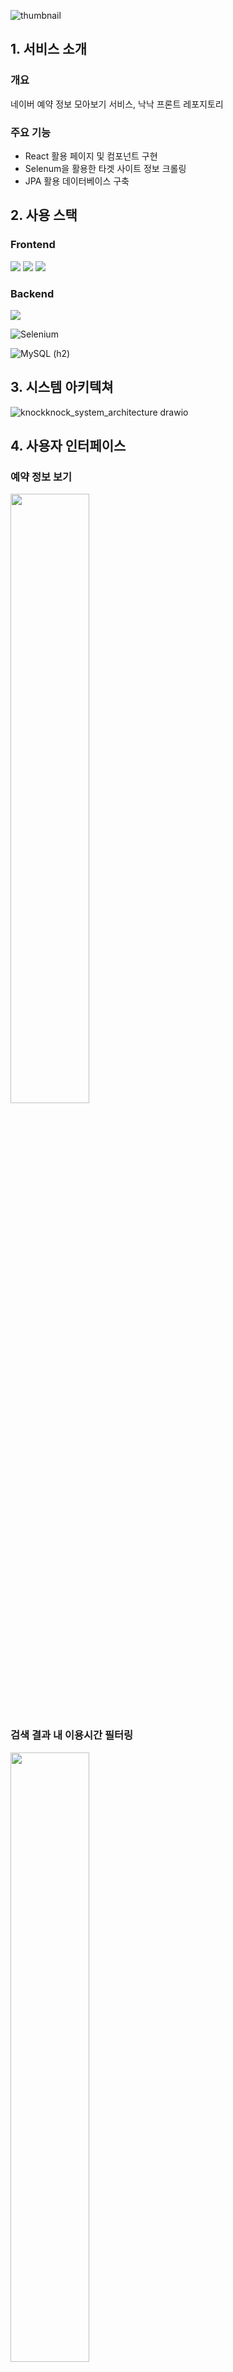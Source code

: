 ![thumbnail](https://github.com/user-attachments/assets/2ff56212-13fb-4c9f-9579-cf5ccc9048d0)

## 1. 서비스 소개
### 개요
네이버 예약 정보 모아보기 서비스, 낙낙
프론트 레포지토리

### 주요 기능
- React 활용 페이지 및 컴포넌트 구현
- Selenum을 활용한 타겟 사이트 정보 크롤링
- JPA 활용 데이터베이스 구축

## 2. 사용 스택
### Frontend
<img src="https://img.shields.io/badge/React-61DAFB?style=for-the-badge&logo=React&logoColor=white">   
<img src="https://img.shields.io/badge/JavaScript-F7DF1E?style=for-the-badge&logo=JavaScript&logoColor=white">
<img src="https://img.shields.io/badge/axios-5A29E4?style=for-the-badge&logo=Axios&logoColor=white">

### Backend
<img src="https://img.shields.io/badge/springboot-6DB33F?style=for-the-badge&logo=springboot&logoColor=white"/>

![Selenium](https://img.shields.io/badge/-selenium-%43B02A?style=for-the-badge&logo=selenium&logoColor=white)

![MySQL](https://img.shields.io/badge/mysql-4479A1.svg?style=for-the-badge&logo=mysql&logoColor=white) (h2)

## 3. 시스템 아키텍쳐
![knockknock_system_architecture drawio](https://github.com/user-attachments/assets/2db0f7a3-333b-432e-b0d0-483e42ae215a)

## 4. 사용자 인터페이스
### 예약 정보 보기
<img src="https://github.com/user-attachments/assets/e3eadb52-366a-4ae6-8e03-3ff2633ae8e0" width = 50%>

### 검색 결과 내 이용시간 필터링
<img src="https://github.com/user-attachments/assets/98bae00b-7df9-49de-9eab-37b07c8cec2e" width = 50%>

### 새 아이템 조회, 추가, 구독 설정
<img src="https://github.com/user-attachments/assets/728ed54a-c639-443c-83a2-e5d275bb5d73" width = 50%>
<img src="https://github.com/user-attachments/assets/4e53c40c-213c-4698-8faa-88862a4df8e3" width = 50%>
